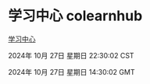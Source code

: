 # 学习中心 colearnhub
[学习中心](http://219.139.197.74:56308/colearnhub/)

2024年 10月 27日 星期日 22:30:02 CST

2024年 10月 27日 星期日 14:30:02 GMT
